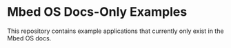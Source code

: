 # Mbed OS Docs-Only Examples
This repository contains example applications that currently only exist in the Mbed OS docs.
